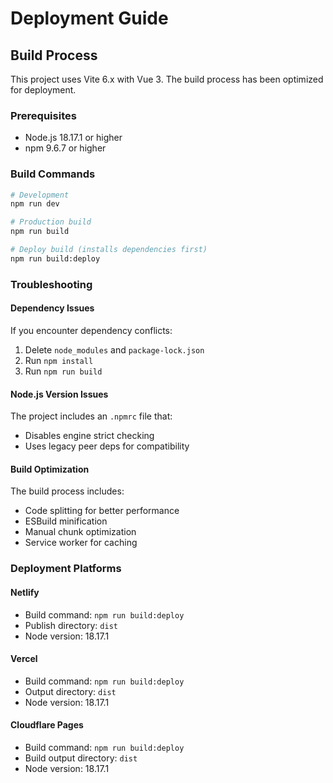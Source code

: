 # Deployment Guide

## Build Process

This project uses Vite 6.x with Vue 3. The build process has been optimized for deployment.

### Prerequisites

-   Node.js 18.17.1 or higher
-   npm 9.6.7 or higher

### Build Commands

```bash
# Development
npm run dev

# Production build
npm run build

# Deploy build (installs dependencies first)
npm run build:deploy
```

### Troubleshooting

#### Dependency Issues

If you encounter dependency conflicts:

1. Delete `node_modules` and `package-lock.json`
2. Run `npm install`
3. Run `npm run build`

#### Node.js Version Issues

The project includes an `.npmrc` file that:

-   Disables engine strict checking
-   Uses legacy peer deps for compatibility

#### Build Optimization

The build process includes:

-   Code splitting for better performance
-   ESBuild minification
-   Manual chunk optimization
-   Service worker for caching

### Deployment Platforms

#### Netlify

-   Build command: `npm run build:deploy`
-   Publish directory: `dist`
-   Node version: 18.17.1

#### Vercel

-   Build command: `npm run build:deploy`
-   Output directory: `dist`
-   Node version: 18.17.1

#### Cloudflare Pages

-   Build command: `npm run build:deploy`
-   Build output directory: `dist`
-   Node version: 18.17.1
